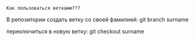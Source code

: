	Как пользоваться ветками???

В репозитории создать ветку со своей фамилией: git branch surname

переключиться в новую ветку: git checkout surname

